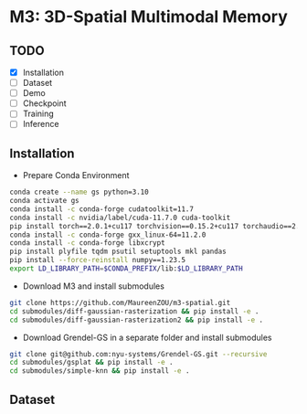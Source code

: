 # M3: 3D-Spatial Multimodal Memory

## TODO
- [x] Installation
- [ ] Dataset
- [ ] Demo
- [ ] Checkpoint
- [ ] Training
- [ ] Inference

## Installation
* Prepare Conda Environment
```sh
conda create --name gs python=3.10
conda activate gs
conda install -c conda-forge cudatoolkit=11.7
conda install -c nvidia/label/cuda-11.7.0 cuda-toolkit
pip install torch==2.0.1+cu117 torchvision==0.15.2+cu117 torchaudio==2.0.2+cu117 -f https://download.pytorch.org/whl/torch_stable.html
conda install -c conda-forge gxx_linux-64=11.2.0
conda install -c conda-forge libxcrypt
pip install plyfile tqdm psutil setuptools mkl pandas
pip install --force-reinstall numpy==1.23.5
export LD_LIBRARY_PATH=$CONDA_PREFIX/lib:$LD_LIBRARY_PATH
```
* Download M3 and install submodules
```sh
git clone https://github.com/MaureenZOU/m3-spatial.git
cd submodules/diff-gaussian-rasterization && pip install -e .
cd submodules/diff-gaussian-rasterization2 && pip install -e .
```

* Download Grendel-GS in a separate folder and install submodules
```sh
git clone git@github.com:nyu-systems/Grendel-GS.git --recursive
cd submodules/gsplat && pip install -e .
cd submodules/simple-knn && pip install -e .
```

## Dataset
